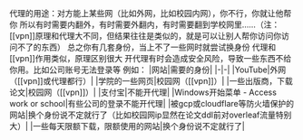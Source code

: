 代理的用途：对方能上某些网（比如外网，比如校园内网），你不行，你就让他帮你
所以有时需要内翻外，有时需要外翻内，有时需要翻到学校网里……（注：[[vpn]]原理和代理大不同，但结果往往是类似的，就是可以让别人帮你访问你访问不了的东西）
总之你有几套身份，当上不了一些网时就尝试换身份
代理和[[vpn]]作用类似，原理区别很大
开代理有时会造成安全风险，导致一些东西不给你用。比如公司账号无法登录等
例如：
|网站|需要的身份|
|-|-|
|YouTube|外网（[[vpn]]或代理都行）|
|学院的一些网页|校园网（[[vpn]]）|
|一些出版商，下载论文|校园网（[[vpn]]）|
|支付宝|不能开代理|
|Windows开始菜单 - Access work or school|有些公司的登录不能开代理|
|被gcp或cloudflare等防火墙保护的网站|换个身份说不定就行了（比如校园网ip显然在论文ddl前对overleaf流量特别大）|
|一些每天限额下载，限额使用的网站|换个身份说不定就行了|